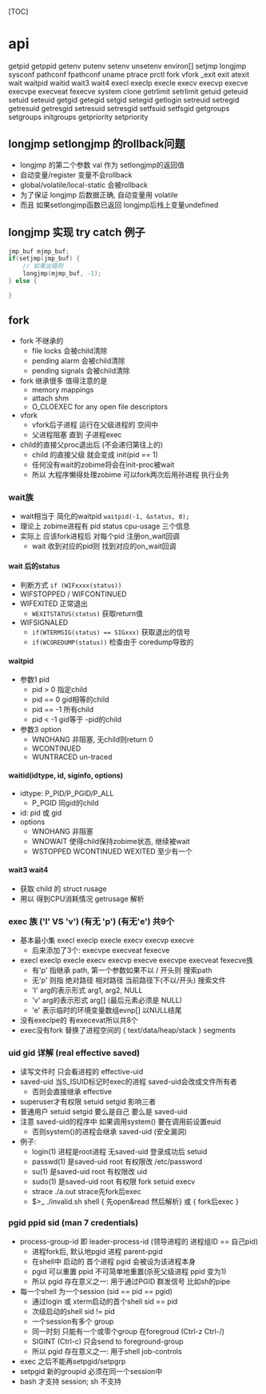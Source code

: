 [TOC]
# api
getpid getppid
getenv putenv setenv unsetenv environ[]
setjmp longjmp
sysconf pathconf fpathconf
uname
ptrace
prctl
fork vfork
_exit exit atexit
wait waitpid waitid wait3 wait4
execl execlp execle execv execvp execve execvpe execveat fexecve
system clone
getrlimit setrlimit
getuid geteuid setuid seteuid getgid getegid setgid setegid getlogin
setreuid setregid getresuid getresgid setresuid setresgid
setfsuid setfsgid
getgroups setgroups initgroups
getpriority setpriority

## longjmp setlongjmp 的rollback问题
+ longjmp 的第二个参数 val 作为 setlongjmp的返回值
+ 自动变量/register 变量不会rollback
+ global/volatile/local-static 会被rollback
+ 为了保证 longjmp 后数据正确, 自动变量用 volatile
+ 而且 如果setlongjmp函数已返回 longjmp后栈上变量undefined

## longjmp 实现 try catch 例子
```c++
jmp_buf mjmp_buf;
if(setjmp(jmp_buf) {
    // 如果出错则
    longjmp(mjmp_buf, -1);
} else {

}
```

## fork
+ fork 不继承的
    + file locks 会被child清除
    + pending alarm 会被child清除
    + pending signals 会被child清除
+ fork 继承很多 值得注意的是
    + memory mappings
    + attach shm
    + O_CLOEXEC for any open file descriptors
+ vfork
    + vfork后子进程 运行在父级进程的 空间中
    + 父进程阻塞 直到 子进程exec
+ child的直接父proc退出后 (不会递归第往上的)
    + child 的直接父级 就会变成 init(pid == 1)
    + 任何没有wait的zobime将会在init-proc被wait
    + 所以 大程序懒得处理zobime 可以fork两次后用孙进程 执行业务 

### wait族
+ wait相当于 简化的waitpid `waitpid(-1, &status, 0);`
+ 理论上 zobime进程有 pid status cpu-usage 三个信息
+ 实际上 应该fork进程后 对每个pid 注册on_wait回调
    + wait 收到对应的pid则 找到对应的on_wait回调
#### wait 后的status
+ 判断方式 `if (WIFxxxx(status))`
+ WIFSTOPPED / WIFCONTINUED
+ WIFEXITED 正常退出
    + `WEXITSTATUS(status)` 获取return值
+ WIFSIGNALED
    + `if(WTERMSIG(status) == SIGxxx)` 获取退出的信号
    + `if(WCOREDUMP(status))` 检查由于 coredump导致的
#### waitpid
+ 参数1 pid
    + pid > 0 指定child
    + pid == 0  gid相等的child
    + pid == -1 所有child
    + pid < -1  gid等于 -pid的child
+ 参数3 option
    + WNOHANG 非阻塞, 无child则return 0
    + WCONTINUED
    + WUNTRACED un-traced
#### waitid(idtype, id, siginfo, options)
+ idtype: P_PID/P_PGID/P_ALL
    + P_PGID 同gid的child
+ id: pid 或 gid
+ options
    + WNOHANG 非阻塞
    + WNOWAIT 使得child保持zobime状态, 继续被wait
    + WSTOPPED WCONTINUED WEXITED 至少有一个
#### wait3 wait4
+ 获取 child 的 struct rusage
+ 用以 得到CPU消耗情况 getrusage 解析

### exec 族 ('l' VS 'v') (有无 'p') (有无'e') 共9个
+ 基本最小集 execl execlp execle execv execvp execve
    + 后来添加了3个: execvpe execveat fexecve
+ execl execlp execle execv execvp execve execvpe execveat fexecve族
    + 有'p' 指继承 path, 第一个参数如果不以 / 开头则 搜索path
    + 无'p' 则指 绝对路径 相对路径 当前路径下(不以/开头) 搜索文件
    + 'l' arg的表示形式 arg1, arg2, NULL
    + 'v' arg的表示形式 arg[] (最后元素必须是 NULL)
    + 'e' 表示临时的环境变量数组evnp[] 以NULL结尾
+ 没有execlpe的 有execevat所以共8个
+ exec没有fork 替换了进程空间的 { text/data/heap/stack } segments

### uid gid 详解 (real effective saved)
+ 读写文件时 只会看进程的 effective-uid
+ saved-uid 当S_ISUID标记时exec的进程 saved-uid会改成文件所有者
    + 否则会直接继承 effective
+ superuser才有权限 setuid setgid 影响三者
+ 普通用户 setuid setgid 要么是自己 要么是 saved-uid
+ 注意 saved-uid的程序中 如果调用system() 要在调用前设置euid
    + 否则system()的进程会继承 saved-uid (安全漏洞)
+ 例子:
    + login(1)  进程是root进程 无saved-uid 登录成功后 setuid
    + passwd(1) 是saved-uid root 有权限改 /etc/password
    + su(1)     是saved-uid root 有权限改 uid
    + sudo(1)   是saved-uid root 有权限 fork setuid execv
    + strace ./a.out   strace先fork后exec
    + $>_ ./invalid.sh shell { 先open&read 然后解析} 或 { fork后exec }

### pgid ppid sid (man 7 credentials)
+ process-group-id 即 leader-process-id (领导进程的 进程组ID == 自己pid)
  + 进程fork后, 默认地pgid 进程 parent-pgid
  + 在shell中 启动的 首个进程 pgid 会被设为该进程本身
  + pgid 可以重置 ppid 不可简单地重置(杀死父级进程 ppid 变为1)
  + 所以 pgid 存在意义之一: 用于通过PGID 群发信号 比如sh的pipe
+ 每一个shell 为一个session (sid == pid == pgid)
  + 通过login 或 xterm启动的首个shell sid == pid
  + 次级启动的shell sid != pid
  + 一个session有多个 group
  + 同一时刻  只能有一个或零个group 在foregroud (Ctrl-z Ctrl-/)
  + SIGINT (Ctrl-c) 只会send to foreground-group
  + 所以 pgid 存在意义之一: 用于shell job-controls
+ exec 之后不能再setpgid/setpgrp
+ setpgid 新的groupid 必须在同一个session中
+ bash 才支持 session; sh 不支持